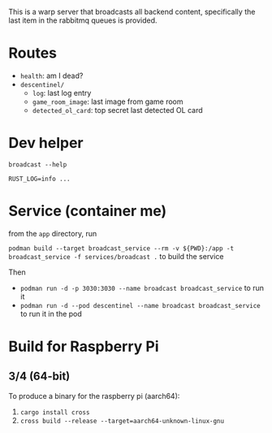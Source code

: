 This is a warp server that broadcasts all backend content, specifically the last item in the rabbitmq queues is provided.

# Routes

- `health`: am I dead?
- `descentinel/`
  - `log`: last log entry
  - `game_room_image`: last image from game room
  - `detected_ol_card`: top secret last detected OL card

# Dev helper

`broadcast --help`

`RUST_LOG=info ...`

# Service (container me)

from the `app` directory, run

`podman build --target broadcast_service --rm -v ${PWD}:/app -t broadcast_service -f services/broadcast .` to build the service

Then
- `podman run -d -p 3030:3030 --name broadcast broadcast_service` to run it
- `podman run -d --pod descentinel --name broadcast broadcast_service` to run it in the pod

# Build for Raspberry Pi

## 3/4 (64-bit)

To produce a binary for the raspberry pi (aarch64):

1. `cargo install cross`
2. `cross build --release --target=aarch64-unknown-linux-gnu`

